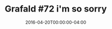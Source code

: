 ---
title: "Grafald #72 i'm so sorry"
type: "image"
date: 2016-04-20T00:00:00-04:00
draft: false
categories: ["Projects"]
image_path: "../img/2016/72.png"
alt_text: ""
is_subpage: true
---